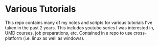 # Various Tutorials
This repo contains many of my notes and scripts for various tutorials I've taken in the past 2 years. This includes youtube series I was interested in, UMD courses, job preparations, etc. Contained in a repo to use cross-platform (i.e. linux as well as windows).
